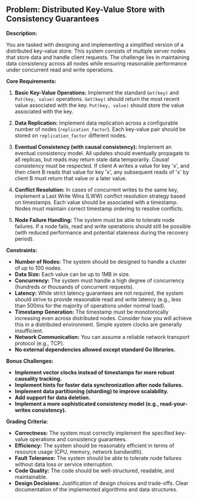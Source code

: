 ## Problem: Distributed Key-Value Store with Consistency Guarantees

**Description:**

You are tasked with designing and implementing a simplified version of a distributed key-value store. This system consists of multiple server nodes that store data and handle client requests. The challenge lies in maintaining data consistency across all nodes while ensuring reasonable performance under concurrent read and write operations.

**Core Requirements:**

1.  **Basic Key-Value Operations:** Implement the standard `Get(key)` and `Put(key, value)` operations. `Get(key)` should return the most recent value associated with the key. `Put(key, value)` should store the value associated with the key.

2.  **Data Replication:** Implement data replication across a configurable number of nodes (`replication_factor`). Each key-value pair should be stored on `replication_factor` different nodes.

3.  **Eventual Consistency (with causal consistency):** Implement an eventual consistency model.  All updates should eventually propagate to all replicas, but reads may return stale data temporarily. *Causal consistency* must be respected. If client A writes a value for key 'x', and then client B reads that value for key 'x', any subsequent reads of 'x' by client B must return that value or a later value.

4.  **Conflict Resolution:** In cases of concurrent writes to the same key, implement a Last Write Wins (LWW) conflict resolution strategy based on timestamps. Each value should be associated with a timestamp. Nodes must maintain correct timestamp ordering to resolve conflicts.

5.  **Node Failure Handling:** The system must be able to tolerate node failures. If a node fails, read and write operations should still be possible (with reduced performance and potential staleness during the recovery period).

**Constraints:**

*   **Number of Nodes:** The system should be designed to handle a cluster of up to 100 nodes.
*   **Data Size:** Each value can be up to 1MB in size.
*   **Concurrency:** The system must handle a high degree of concurrency (hundreds or thousands of concurrent requests).
*   **Latency:** While strict latency guarantees are not required, the system should strive to provide reasonable read and write latency (e.g., less than 500ms for the majority of operations under normal load).
*   **Timestamp Generation:** The timestamp must be monotonically increasing even across distributed nodes. Consider how you will achieve this in a distributed environment.  Simple system clocks are generally insufficient.
*   **Network Communication:** You can assume a reliable network transport protocol (e.g., TCP).
*   **No external dependencies allowed except standard Go libraries.**

**Bonus Challenges:**

*   **Implement vector clocks instead of timestamps for more robust causality tracking.**
*   **Implement hints for faster data synchronization after node failures.**
*   **Implement data partitioning (sharding) to improve scalability.**
*   **Add support for data deletion.**
*   **Implement a more sophisticated consistency model (e.g., read-your-writes consistency).**

**Grading Criteria:**

*   **Correctness:** The system must correctly implement the specified key-value operations and consistency guarantees.
*   **Efficiency:** The system should be reasonably efficient in terms of resource usage (CPU, memory, network bandwidth).
*   **Fault Tolerance:** The system should be able to tolerate node failures without data loss or service interruption.
*   **Code Quality:** The code should be well-structured, readable, and maintainable.
*   **Design Decisions:** Justification of design choices and trade-offs. Clear documentation of the implemented algorithms and data structures.
